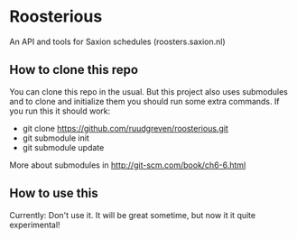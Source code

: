 # Roosterious
An API and tools for Saxion schedules (roosters.saxion.nl)

## How to clone this repo
You can clone this repo in the usual. But this project also uses submodules and to clone and initialize them you should run some extra commands. If you run this it should work:
- git clone https://github.com/ruudgreven/roosterious.git
- git submodule init
- git submodule update

More about submodules in http://git-scm.com/book/ch6-6.html

## How to use this
Currently: Don't use it. It will be great sometime, but now it it quite experimental!
 

